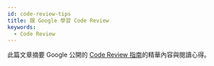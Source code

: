 ```yaml
---
id: code-review-tips
title: 跟 Google 學習 Code Review
keywords:
  - Code Review
---
```


此篇文章摘要 Google 公開的 [Code Review 指南](https://google.github.io/eng-practices/review/reviewer/)的精華內容與閱讀心得。

##
